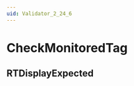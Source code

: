 ```yaml
---
uid: Validator_2_24_6
---
```


# CheckMonitoredTag

## RTDisplayExpected

<!-- Description, Properties, ... sections are auto-generated. -->
<!-- REPLACE ME AUTO-GENERATION -->

<!-- Uncomment to add extra details -->
<!--### Details-->

<!-- Uncomment to add example code -->
<!--### Example code-->
